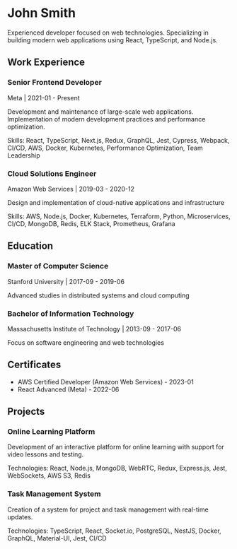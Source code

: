 # John Smith

Experienced developer focused on web technologies. Specializing in building modern web applications using React, TypeScript, and Node.js.

## Work Experience

### Senior Frontend Developer
Meta | 2021-01 - Present

Development and maintenance of large-scale web applications. Implementation of modern development practices and performance optimization.

Skills: React, TypeScript, Next.js, Redux, GraphQL, Jest, Cypress, Webpack, CI/CD, AWS, Docker, Kubernetes, Performance Optimization, Team Leadership

### Cloud Solutions Engineer
Amazon Web Services | 2019-03 - 2020-12

Design and implementation of cloud-native applications and infrastructure

Skills: AWS, Node.js, Docker, Kubernetes, Terraform, Python, Microservices, CI/CD, MongoDB, Redis, ELK Stack, Prometheus, Grafana

## Education

### Master of Computer Science
Stanford University | 2017-09 - 2019-06

Advanced studies in distributed systems and cloud computing

### Bachelor of Information Technology
Massachusetts Institute of Technology | 2013-09 - 2017-06

Focus on software engineering and web technologies

## Certificates

- AWS Certified Developer (Amazon Web Services) - 2023-01
- React Advanced (Meta) - 2022-06

## Projects

### Online Learning Platform

Development of an interactive platform for online learning with support for video lessons and testing.

Technologies: React, Node.js, MongoDB, WebRTC, Redux, Express.js, Jest, WebSockets, AWS S3, Redis

### Task Management System

Creation of a system for project and task management with real-time updates.

Technologies: TypeScript, React, Socket.io, PostgreSQL, NestJS, Docker, GraphQL, Material-UI, Jest, CI/CD


